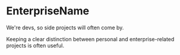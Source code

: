 # EnterpriseName

We're devs, so side projects will often come by. 

Keeping a clear distinction between personal and enterprise-related projects is often useful.
